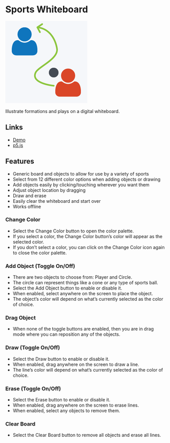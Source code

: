 # Sports Whiteboard

![Sports Whiteboard](/img/icon-256.png)

Illustrate formations and plays on a digital whiteboard.

## Links
* [Demo](https://nightwolf.dev/demos/sports-whiteboard)
* [p5.js](https://p5js.org)

## Features

* Generic board and objects to allow for use by a variety of sports
* Select from 12 different color options when adding objects or drawing
* Add objects easily by clicking/touching wherever you want them
* Adjust object location by dragging
* Draw and erase
* Easily clear the whiteboard and start over
* Works offline

### Change Color

* Select the Change Color button to open the color palette.
* If you select a color, the Change Color button’s color will appear as the selected color.
* If you don’t select a color, you can click on the Change Color icon again to close the color palette.

### Add Object (Toggle On/Off)

* There are two objects to choose from: Player and Circle.
* The circle can represent things like a cone or any type of sports ball.
* Select the Add Object button to enable or disable it.
* When enabled, select anywhere on the screen to place the object.
* The object’s color will depend on what’s currently selected as the color of choice.

### Drag Object

* When none of the toggle buttons are enabled, then you are in drag mode where you can reposition any of the objects.

### Draw (Toggle On/Off)

* Select the Draw button to enable or disable it.
* When enabled, drag anywhere on the screen to draw a line.
* The line’s color will depend on what’s currently selected as the color of choice.

### Erase (Toggle On/Off)

* Select the Erase button to enable or disable it.
* When enabled, drag anywhere on the screen to erase lines.
* When enabled, select any objects to remove them.

### Clear Board

* Select the Clear Board button to remove all objects and erase all lines.